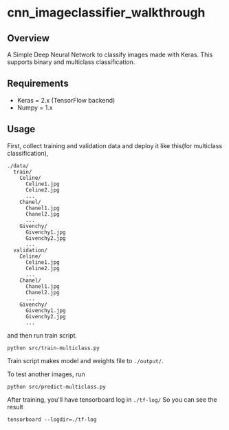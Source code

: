 # cnn_imageclassifier_walkthrough

## Overview

A Simple Deep Neural Network to classify images made with Keras. This supports binary and multiclass classification.

## Requirements

  * Keras = 2.x (TensorFlow backend)
  * Numpy = 1.x

## Usage

First, collect training and validation data and deploy it like this(for multiclass classification),
```
./data/
  train/
    Celine/
      Celine1.jpg
      Celine2.jpg
      ...
    Chanel/
      Chanel1.jpg
      Chanel2.jpg
      ...
    Givenchy/
      Givenchy1.jpg
      Givenchy2.jpg
      ...
  validation/
    Celine/
      Celine1.jpg
      Celine2.jpg
      ...
    Chanel/
      Chanel1.jpg
      Chanel2.jpg
      ...
    Givenchy/
      Givenchy1.jpg
      Givenchy2.jpg
      ...
```

and then run train script.

```
python src/train-multiclass.py
```

Train script makes model and weights file to `./output/`.

To test another images, run

```
python src/predict-multiclass.py
```

After training, you'll have tensorboard log in `./tf-log/`
So you can see the result

```
tensorboard --logdir=./tf-log
```
